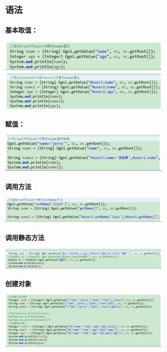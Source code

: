 # 语法

## 基本取值：

![](../../../.gitbook/assets/image%20%289%29.png)

## 赋值：

![](../../../.gitbook/assets/image%20%2828%29.png)

## 调用方法

![](../../../.gitbook/assets/image%20%2810%29.png)

## 调用静态方法

![](../../../.gitbook/assets/image%20%28127%29.png)

## 创建对象 

![](../../../.gitbook/assets/image%20%2896%29.png)

